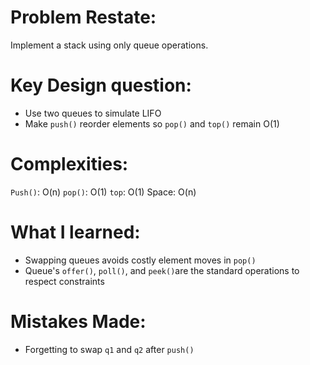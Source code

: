 # Problem Restate:
Implement a stack using only queue operations.

# Key Design question:
- Use two queues to simulate LIFO
- Make `push()` reorder elements so `pop()` and `top()` remain O(1)

# Complexities:
`Push()`: O(n)
`pop()`: O(1)
`top`: O(1)
Space: O(n)

# What I learned:
- Swapping queues avoids costly element moves in `pop()`
- Queue's `offer()`, `poll()`, and `peek()`are the standard operations to respect constraints

# Mistakes Made:
- Forgetting to swap `q1` and `q2` after `push()`
